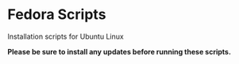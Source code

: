 # Fedora Scripts

Installation scripts for Ubuntu Linux

**Please be sure to install any updates before running these scripts.**
